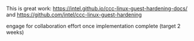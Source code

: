 This is great work: https://intel.github.io/ccc-linux-guest-hardening-docs/ and https://github.com/intel/ccc-linux-guest-hardening

engage for collaboration effort once implementation complete (target 2 weeks)
